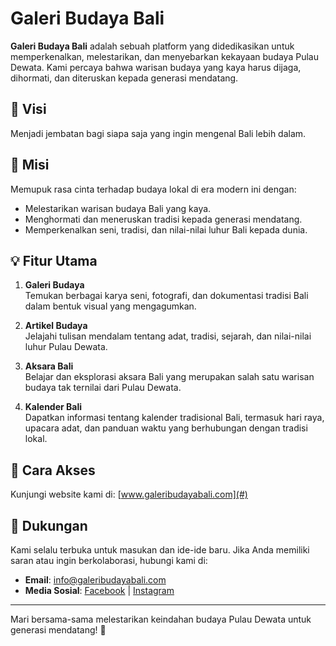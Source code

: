 # Galeri Budaya Bali  

**Galeri Budaya Bali** adalah sebuah platform yang didedikasikan untuk memperkenalkan, melestarikan, dan menyebarkan kekayaan budaya Pulau Dewata. Kami percaya bahwa warisan budaya yang kaya harus dijaga, dihormati, dan diteruskan kepada generasi mendatang.  

## 🎯 Visi  
Menjadi jembatan bagi siapa saja yang ingin mengenal Bali lebih dalam.  

## 🌟 Misi  
Memupuk rasa cinta terhadap budaya lokal di era modern ini dengan:  
- Melestarikan warisan budaya Bali yang kaya.  
- Menghormati dan meneruskan tradisi kepada generasi mendatang.  
- Memperkenalkan seni, tradisi, dan nilai-nilai luhur Bali kepada dunia.  

## 💡 Fitur Utama  
1. **Galeri Budaya**  
   Temukan berbagai karya seni, fotografi, dan dokumentasi tradisi Bali dalam bentuk visual yang mengagumkan.  
   
2. **Artikel Budaya**  
   Jelajahi tulisan mendalam tentang adat, tradisi, sejarah, dan nilai-nilai luhur Pulau Dewata.  

3. **Aksara Bali**  
   Belajar dan eksplorasi aksara Bali yang merupakan salah satu warisan budaya tak ternilai dari Pulau Dewata.  

4. **Kalender Bali**  
   Dapatkan informasi tentang kalender tradisional Bali, termasuk hari raya, upacara adat, dan panduan waktu yang berhubungan dengan tradisi lokal.  

## 🚀 Cara Akses  
Kunjungi website kami di: [www.galeribudayabali.com](#)  

## 🤝 Dukungan  
Kami selalu terbuka untuk masukan dan ide-ide baru. Jika Anda memiliki saran atau ingin berkolaborasi, hubungi kami di:  
- **Email**: info@galeribudayabali.com  
- **Media Sosial**: [Facebook](#) | [Instagram](#)  

---

Mari bersama-sama melestarikan keindahan budaya Pulau Dewata untuk generasi mendatang! 🌺

